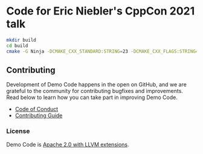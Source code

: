 # Code for Eric Niebler's CppCon 2021 talk

```sh
mkdir build
cd build
cmake -G Ninja -DCMAKE_CXX_STANDARD:STRING=23 -DCMAKE_CXX_FLAGS:STRING="/Zc:externConstexpr /EHsc /fsanitize=address" ..
```

## Contributing

Development of Demo Code happens in the open on GitHub, and we are grateful to the community for contributing bugfixes and improvements. Read below to learn how you can take part in improving Demo Code.

- [Code of Conduct](./CODE_OF_CONDUCT.md)
- [Contributing Guide](./CONTRIBUTING.md)

### License

Demo Code is [Apache 2.0 with LLVM extensions](./LICENSE.txt).